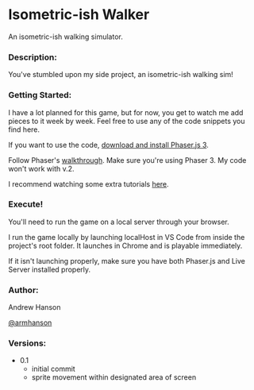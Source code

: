 # Isometric-ish Walker
An isometric-ish walking simulator.

### Description:

You've stumbled upon my side project, an isometric-ish walking sim!

### Getting Started:

I have a lot planned for this game, but for now, you get to watch me add pieces to it week by week.
Feel free to use any of the code snippets you find here.

If you want to use the code, [download and install Phaser.js 3](https://phaser.io/download "Phaser 3 Download Page").

Follow Phaser's [walkthrough](https://phaser.io/tutorials/getting-started-phaser3 "Phaser 3 Getting Started Tutorial"). Make sure you're using Phaser 3. My code won't work with v.2.

I recommend watching some extra tutorials [here](https://phaser.io/learn "Phaser's Learn Page").

### Execute!

You'll need to run the game on a local server through your browser.

I run the game locally by launching localHost in VS Code from inside the project's root folder.
It launches in Chrome and is playable immediately.

If it isn't launching properly, make sure you have both Phaser.js and Live Server installed properly.

### Author:

Andrew Hanson

[@armhanson](https://github.com/armhanson "Andrew Hanson's Main Github Page")

### Versions:

* 0.1 
  * initial commit
  * sprite movement within designated area of screen
